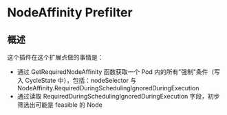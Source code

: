 # NodeAffinity Prefilter

## 概述

这个插件在这个扩展点做的事情是：
* 通过 GetRequiredNodeAffinity 函数获取一个 Pod 内的所有"强制"条件（写入 CycleState 中），包括：nodeSelector 与 NodeAffinity.RequiredDuringSchedulingIgnoredDuringExecution
* 通过读取 RequiredDuringSchedulingIgnoredDuringExecution 字段，初步筛选出可能是 feasible 的 Node